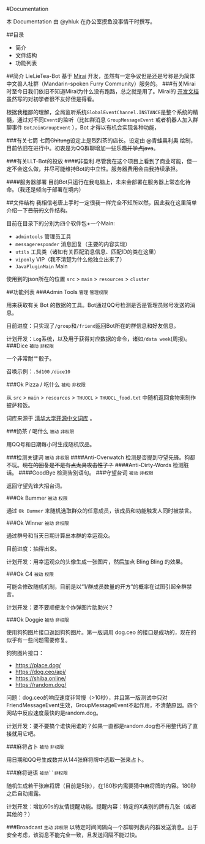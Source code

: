 #Documentation

本 Documentation 由 @yhluk 在办公室摸鱼没事情干时撰写。

##目录
+ 简介
+ 文件结构
+ 功能列表

##简介
LieLieTea-Bot 基于 [Mirai](https://github.com/mamoe/mirai) 开发，虽然有一定争议但是还是号称是为简体中文兽人社群（Mandarin-spoken Furry Community）服务的。
###有关Mirai
时至今日我们依旧不知道Mirai为什么没有跑路，总之就是用了。Mirai的 [开发文档](https://docs.mirai.mamoe.net/) 虽然写的对初学者很不友好但是得看。

根据我粗鄙的理解，全局监听系统`GlobalEventChannel.INSTANCE`是整个系统的精髓，通过对不同`Event`的监听（比如群消息 `GroupMessageEvent` 或者机器人加入群聊事件 `BotJoinGroupEvent` ），Bot 才得以有机会实现各种功能，

###有关七筒
七筒~~Chitung~~设定上是烈烈茶的店长。设定由 @青蛙奥利奥 绘制，目前依旧在进行中。初衷是为QQ群聊增加一些乐趣~~并学点java~~。

###有关LLT-Bot的投放
####非盈利
尽管我在这个项目上看到了商业可能，但一定不会这么做，并尽可能维持Bot的中立性。服务器费用会由我持续承担。

####服务器部署
目前Bot只运行在我电脑上，未来会部署在服务器上常态化待命。（我还是倾向于部署在境内）

##文件结构
我相信老唐上手时一定很我一样完全不知所以然，因此我在这里简单介绍一下~~目前的~~文件结构。

目前在目录下的分别为四个软件包+一个Main:

+ `admintools` 管理员工具
+ `messageresponder` 消息回复（主要的内容实现）
+ `utils` 工具类（诸如有关匹配消息信息、匹配ID的类在这里）
+ `viponly` VIP（我不清楚为什么他独立出来了）
+ `JavaPluginMain` Main

使用到的json所在的位置
`src` > `main` > `resources` > `cluster`

##功能列表
###Admin Tools
`管理` `管理权限`

用来获取有关 Bot 的数据的工具。Bot通过QQ号检测是否是管理员账号发送的消息。

目前进度：只实现了`/group`和`/friend`返回Bot所在的群信息和好友信息。

计划开发：`Log`系统，以及用于获得对应数据的命令，诸如`/data week`(周报)。
###Dice
`被动` `非权限`

一个非常耐艹骰子。

召唤示例：`.5d100` `/dice10`

###Ok Pizza / 吃什么
`被动` `非权限`

从 `src` > `main` > `resources` > `THUOCL` > `THUOCL_food.txt` 中随机返回食物来制作披萨和饭。

词库来源于 [清华大学开源中文词库](http://thuocl.thunlp.org/) 。

###奶茶 / 喝什么
`被动` `非权限`

用QQ号和日期每小时生成随机饮品。

###检测关键词
`被动` `非权限`
####Anti-Overwatch
检测是否提到守望先锋。狗都不玩。~~现在的回复是不是有点太具攻击性了？~~
####Anti-Dirty-Words
检测脏话。
####GoodBye
检测告别语句。
###守望台词
`被动` `非权限`

返回守望先锋大招台词。

###Ok Bummer
`被动` `权限`

通过 `Ok Bummer` 来随机选取群众的任意成员，该成员和功能触发人同时被禁言。

###Ok Winner
`被动` `非权限`

通过群号和当天日期计算出本群的幸运观众。

目前进度：抽得出来。

计划开发：用幸运观众的头像生成一张图片，然后加点 Bling Bling 的效果。

###Ok C4
`被动` `权限`

可能会修改随机机制，目前是以“1/群成员数量的开方”的概率在试图引起全群禁言。

计划开发：要不要顺便发个炸弹图片助助兴？

###Ok Doggie
`被动` `非权限`

使用狗狗图片接口返回狗狗图片。第一版调用 dog.ceo 的接口是成功的，现在的似乎有一些问题需要修复。

狗狗图片接口：
+ https://place.dog/
+ https://dog.ceo/api/
+ https://shiba.online/
+ https://random.dog/

问题：dog.ceo的响应速度非常慢（>10秒），并且第一版测试中只对FriendMessageEvent生效，GroupMessageEvent不起作用，不清楚原因。四个网站中反应速度最快的是random.dog。

计划开发：要不要搞个谁快用谁的？如果一直都是random.dog也不用整代码了直接就用它吧。

###麻将占卜
`被动` `非权限`

用日期和QQ号生成数并从144张麻将牌中选取一张来占卜。

###麻将谜语
`被动``非权限`

随机生成若干张麻将牌（目前是5张），在180秒内需要猜中麻将牌的内容。180秒之后自动揭露。

计划开发：增加60s的友情提醒功能。提醒内容：特定的X类别的牌有几张（或者其他的？）

###Broadcast
`主动` `非权限`
以特定时间间隔向一个群聊列表内的群发送消息。出于安全考虑，该消息不能完全一致，且发送间隔不能过快。